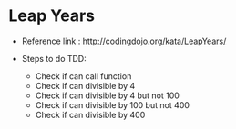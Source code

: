 # Leap Years

- Reference link : http://codingdojo.org/kata/LeapYears/

- Steps to do TDD:
    + Check if can call function
    + Check if can divisible by 4
    + Check if can divisible by 4 but not 100
    + Check if can divisible by 100 but not 400
    + Check if can divisible by 400
